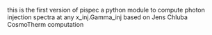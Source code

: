 this is the first version of pispec
a python module to compute photon injection spectra at any x_inj.Gamma_inj
based on Jens Chluba CosmoTherm computation
